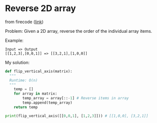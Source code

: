 # Reverse 2D array
from firecode ([link](https://www.firecode.io/pages/profile/34186))

Problem:
Given a 2D array, reverse the order of the individual array items.

Example:
```
Input => Output
[[1,2,3],[0,0,1]] => [[3,2,1],[1,0,0]]
```

My solution:
```Python
def flip_vertical_axis(matrix):
  """
  Runtime: O(n)
  """
    temp = []
    for array in matrix:
        temp_array = array[::-1] # Reverse items in array
        temp.append(temp_array)
    return temp

print(flip_vertical_axis([[0,0,1], [1,2,3]])) # [[1,0,0], [3,2,1]]
```
